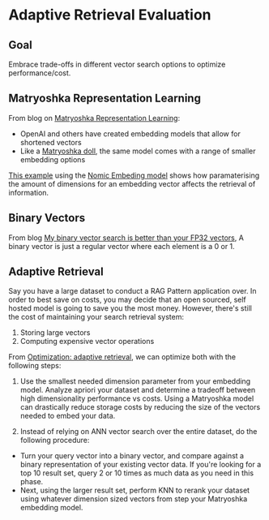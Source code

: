 # Adaptive Retrieval Evaluation

## Goal

Embrace trade-offs in different vector search options to optimize performance/cost.

## Matryoshka Representation Learning

From blog on [Matryoshka Representation Learning](https://aniketrege.github.io/blog/2024/mrl/):

- OpenAI and others have created embedding models that allow for shortened vectors
- Like a [Matryoshka doll](https://en.wikipedia.org/wiki/Matryoshka_doll), the same
model comes with a range of smaller embedding options

[This example](https://huggingface.co/spaces/Xenova/adaptive-retrieval-web) using the
[Nomic Embeding model](https://huggingface.co/nomic-ai/nomic-embed-text-v1.5) shows how
paramaterising the amount of dimensions for an embedding
vector affects the retrieval of information.

## Binary Vectors

From blog [My binary vector search is better than your FP32 vectors](https://blog.pgvecto.rs/my-binary-vector-search-is-better-than-your-fp32-vectors#heading-what-is-a-binary-vector),
A binary vector is just a regular vector where each element is a 0 or 1.

## Adaptive Retrieval

Say you have a large dataset to conduct a RAG Pattern application over. In order
to best save on costs, you may decide that an open sourced, self hosted model is
going to save you the most money. However, there's still the cost of maintaining
your search retrieval system:

1) Storing large vectors
2) Computing expensive vector operations

From [Optimization: adaptive retrieval](https://blog.pgvecto.rs/my-binary-vector-search-is-better-than-your-fp32-vectors#heading-optimization-adaptive-retrieval),
we can optimize both with the following steps:

1) Use the smallest needed dimension parameter from your embedding model. Analyze
apriori your dataset and determine a tradeoff between high dimensionality performance
vs costs. Using a Matryoshka model can drastically reduce storage costs by reducing
the size of the vectors needed to embed your data.

1) Instead of relying on ANN vector search over the entire dataset, do the following
   procedure:

- Turn your query vector into a binary vector, and compare against a binary representation
of your existing vector data. If you're looking for a top 10 result set, query
2 or 10 times as much data as you need in this phase.
- Next, using the larger result set, perform KNN to rerank your dataset using whatever
dimension sized vectors from step your Matryoshka embedding model.
